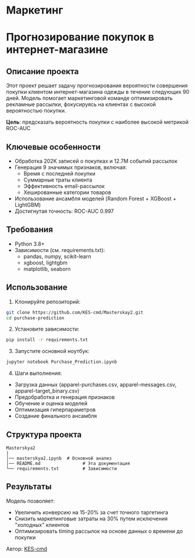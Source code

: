 # Маркетинг
# Прогнозирование покупок в интернет-магазине

## Описание проекта
Этот проект решает задачу прогнозирования вероятности совершения покупки клиентом интернет-магазина одежды в течение следующих 90 дней. Модель помогает маркетинговой команде оптимизировать рекламные рассылки, фокусируясь на клиентах с высокой вероятностью покупки.

**Цель**: предсказать вероятность покупки с наиболее высокой метрикой ROC-AUC

## Ключевые особенности
- Обработка 202K записей о покупках и 12.7M событий рассылок
- Генерация 9 значимых признаков, включая:
  - Время с последней покупки
  - Суммарные траты клиента
  - Эффективность email-рассылок
  - Хешированные категории товаров
- Использование ансамбля моделей (Random Forest + XGBoost + LightGBM)
- Достигнутая точность: ROC-AUC 0.997

## Требования
- Python 3.8+
- Зависимости (см. requirements.txt):
  - pandas, numpy, scikit-learn
  - xgboost, lightgbm
  - matplotlib, seaborn

## Использование
1. Клонируйте репозиторий:
```bash
git clone https://github.com/KES-cmd/Masterskay2.git
cd purchase-prediction
```

2. Установите зависимости:
```bash
pip install -r requirements.txt
```

3. Запустите основной ноутбук:
```bash
jupyter notebook Purchase_Prediction.ipynb
```

4. Шаги выполнения:
- Загрузка данных (apparel-purchases.csv, apparel-messages.csv, apparel-target_binary.csv)
- Предобработка и генерация признаков
- Обучение и оценка моделей
- Оптимизация гиперпараметров
- Создание финального ансамбля

## Структура проекта
```
Masterskya2
|
│── masterskya2.ipynb  # Основной анализ
│── README.md                # Эта документация
└── requirements.txt         # Зависимости
```

## Результаты
Модель позволяет:
- Увеличить конверсию на 15-20% за счет точного таргетинга
- Снизить маркетинговые затраты на 30% путем исключения "холодных" клиентов
- Оптимизировать timing рассылок на основе данных о времени до покупки

Автор: [KES-cmd](https://github.com/KES-cmd)
